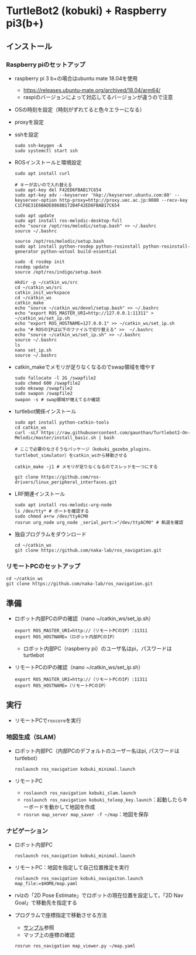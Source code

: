# TurtleBot2 (kobuki) + Raspberry pi3(b+) 

## インストール
### Raspberry piのセットアップ
- raspberry pi 3 b+の場合はubuntu mate 18.04を使用
  - https://releases.ubuntu-mate.org/archived/18.04/arm64/
  - raspiのバージョンによって対応してるバージョンが違うので注意
- OSの時刻を設定（時刻がずれてると色々エラーになる）
- proxyを設定
- sshを設定
  ```
  sudo ssh-keygen -A
  sudo systemctl start ssh
  ```
- ROSインストールと環境設定
  ```
  sudo apt install curl

  # キーが古いので入れ替える
  sudo apt-key del F42ED6FBAB17C654
  sudo apt-key adv --keyserver 'hkp://keyserver.ubuntu.com:80' --keyserver-option http-proxy=http://proxy.uec.ac.jp:8080 --recv-key C1CF6E31E6BADE8868B172B4F42ED6FBAB17C654

  sudo apt update
  sudo apt install ros-melodic-desktop-full
  echo "source /opt/ros/melodic/setup.bash" >> ~/.bashrc
  source ~/.bashrc

  source /opt/ros/melodic/setup.bash
  sudo apt install python-rosdep python-rosinstall python-rosinstall-generator python-wstool build-essential

  sudo -E rosdep init
  rosdep update
  source /opt/ros/indigo/setup.bash
  ```
  ```
  mkdir -p ~/catkin_ws/src
  cd ~/catkin_ws/src
  catkin_init_workspace
  cd ~/catkin_ws
  catkin_make
  echo "source ~/catkin_ws/devel/setup.bash" >> ~/.bashrc
  echo "export ROS_MASTER_URI=http://127.0.0.1:11311" > ~/catkin_ws/set_ip.sh
  echo "export ROS_HOSTNAME=127.0.0.1" >> ~/catkin_ws/set_ip.sh
  echo "# ROSのIPは以下のファイルで切り替える" >>  ~/.bashrc
  echo "source ~/catkin_ws/set_ip.sh" >> ~/.bashrc
  source ~/.bashrc
  ls
  nano set_ip.sh
  source ~/.bashrc
  ```
- catkin_makeでメモリが足りなくなるのでswap領域を増やす
  ```
  sudo fallocate -l 2G /swapfile2
  sudo chmod 600 /swapfile2
  sudo mkswap /swapfile2
  sudo swapon /swapfile2
  swapon -s # swap領域が増えてるか確認
  ```
  
- turtlebot関係インストール
  ```
  sudo apt install python-catkin-tools
  cd catkin_ws
  curl -sLf https://raw.githubusercontent.com/gaunthan/Turtlebot2-On-Melodic/master/install_basic.sh | bash

  # ここで必要のなさそうなパッケージ（kobuki_gazebo_plugins，turtlebot_simulator）をcatkin_wsから移動させる

  catkin_make -j1 # メモリが足りなくなるのでスレッドを一つにする

  git clone https://github.com/ros-drivers/linux_peripheral_interfaces.git
  ```
  
- LRF関連インストール
  ```
  sudo apt install ros-melodic-urg-node
  ls /dev/tty* # ポートを確認する
  sudo chmod a+rw /dev/ttyACM0
  rosrun urg_node urg_node _serial_port:="/dev/ttyACM0" # 軌道を確認
  ```

- 独自プログラムをダウンロード
  ```
  cd ~/catkin_ws
  git clone https://github.com/naka-lab/ros_navigation.git
  ```

### リモートPCのセットアップ
```
cd ~/catkin_ws
git clone https://github.com/naka-lab/ros_navigation.git
```


## 準備
- ロボット内部PCのIPの確認（nano ~/catkin_ws/set_ip.sh）
  ```
  export ROS_MASTER_URI=http://（リモートPCのIP）:11311
  export ROS_HOSTNAME=（ロボット内部PCのIP）
  ```
  - ロボット内部PC（raspberry pi）のユーザ名はpi，パスワードはturtlebot

- リモートPCのIPの確認（nano ~/catkin_ws/set_ip.sh）
  ```
  export ROS_MASTER_URI=http://（リモートPCのIP）:11311
  export ROS_HOSTNAME=（リモートPCのIP）
  ```



## 実行
- リモートPCで`roscore`を実行

### 地図生成（SLAM）
- ロボット内部PC（内部PCのデフォルトのユーザー名はpi, パスワードはturtlebot）
  ```
  roslaunch ros_navigation kobuki_minimal.launch 
  ```

- リモートPC
  - `roslaunch ros_navigation kobuki_slam.launch`
  - `roslaunch ros_navigation kobuki_teleop_key.launch`：起動したらキーボードを動かして地図を作成
  - `rosrun map_server map_saver -f ~/map`：地図を保存
  
### ナビゲーション
- ロボット内部PC
  ```
  roslaunch ros_navigation kobuki_minimal.launch 
  ```

- リモートPC：地図を指定して自己位置推定を実行
  ```
  roslaunch ros_navigation kobuki_navigaiton.launch map_file:=$HOME/map.yaml
  ```

- rvizの「2D Pose Estimate」でロボットの現在位置を設定して，「2D Nav Goal」で移動先を指定する

- プログラムで座標指定で移動させる方法
  - [サンプル](https://github.com/naka-lab/ros_navigation/blob/main/scripts/navigation.py)参照
  - マップ上の座標の確認
  ```
  rosrun ros_navigation map_viewer.py ~/map.yaml
  ```
 
